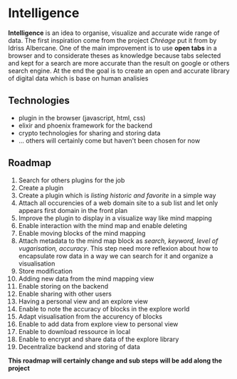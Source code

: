 # Intelligence

__Intelligence__ is an idea to organise, visualize and accurate wide range of data. The first inspiration come from the project *Chréage* put it from by Idriss Albercane.
One of the main improvement is to use __open tabs__ in a browser and to considerate theses as knowledge because tabs selected and kept for a search are more accurate than the result on google or others search engine.
At the end the goal is to create an open and accurate library of digital data which is base on human analisies

## Technologies

- plugin in the browser (javascript, html, css)
- elixir and phoenix framework for the backend
- crypto technologies for sharing and storing data
- ... others will certainly come but haven't been chosen for now

## Roadmap

1. Search for others plugins for the job
2. Create a plugin
3. Create a plugin which is _listing historic and favorite_ in a simple way
4. Attach all occurencies of a web domain site to a sub list and let only appears first domain in the front plan
5. Improve the plugin to display in a visualize way like mind mapping
6. Enable interaction with the mind map and enable deleting
7. Enable moving blocks of the mind mapping
8. Attach metadata to the mind map block as _search, keyword, level of vugarisation, accuracy_. This step need more reflexion about how to encapsulate row data in a way we can search for it and organize a visualisation
9. Store modification
8. Adding new data from the mind mapping view
10. Enable storing on the backend
11. Enable sharing with other users
12. Having a personal view and an explore view
13. Enable to note the accuracy of blocks in the explore world
14. Adapt visualisation from the accurency of blocks
15. Enable to add data from explore view to personal view
16. Enable to download ressource in local
17. Enable to encrypt and share data of the explore library
18. Decentralize backend and storing of data

__This roadmap will certainly change and sub steps will be add along the project__

